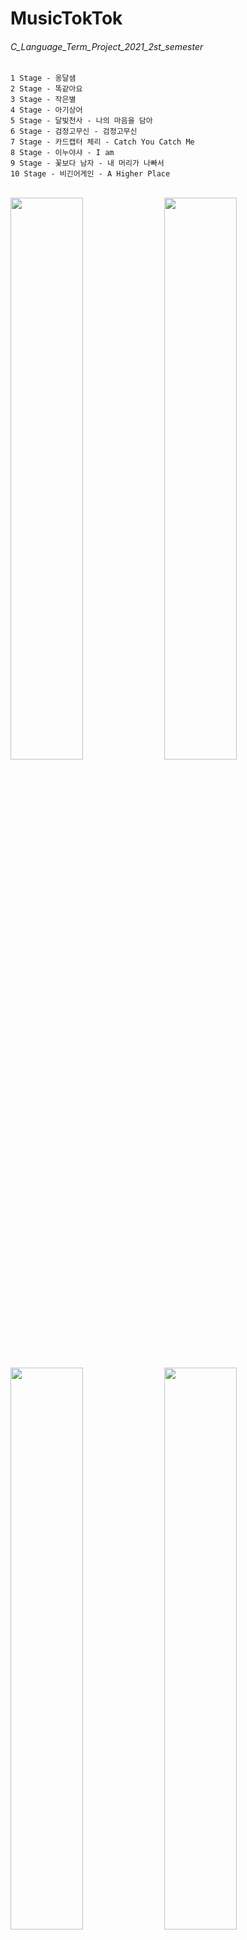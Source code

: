 # MusicTokTok
###### C_Language_Term_Project_2021_2st_semester
```
1 Stage - 옹달샘		
2 Stage - 똑같아요		
3 Stage - 작은별		
4 Stage - 아기상어		
5 Stage	- 달빛천사 - 나의 마음을 담아
6 Stage - 검정고무신 - 검정고무신
7 Stage - 카드캡터 체리 - Catch You Catch Me
8 Stage - 이누야샤 - I am
9 Stage - 꽃보다 남자 - 내 머리가 나빠서
10 Stage - 비긴어게인 - A Higher Place
```
\
<img src = "https://user-images.githubusercontent.com/79827366/135713202-20459f0a-0a1e-4156-8e2b-c46150175e8f.PNG" width="48%" height="48%">
<img src = "https://user-images.githubusercontent.com/79827366/142869886-10a321b5-dcd8-432a-bfd9-00f18f996684.PNG" width="48%" height="48%">
<img src = "https://user-images.githubusercontent.com/79827366/137325994-36ef5b0c-c518-4aa2-bdc7-e1375fd1a517.PNG" width="48%" height="48%">
<img src = "https://user-images.githubusercontent.com/79827366/135713199-f675a300-c8d4-440d-b402-d1e6593ae532.PNG" width="48%" height="48%">
